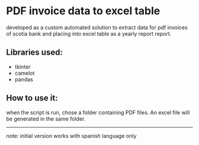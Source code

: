 # PDF invoice data to excel table

developed as a custom automated solution to extract data for pdf invoices of scotia bank and placing into excel table as a yearly report report.

## Libraries used:
- tkinter
- camelot
- pandas

## How to use it:

when the script is run, chose a folder containing PDF files. An excel file will be generated in the same folder.
__________

note: initial version works with spanish language only







